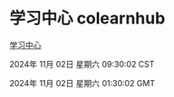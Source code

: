 # 学习中心 colearnhub
[学习中心](http://219.139.197.74:56308/colearnhub/)

2024年 11月 02日 星期六 09:30:02 CST

2024年 11月 02日 星期六 01:30:02 GMT
